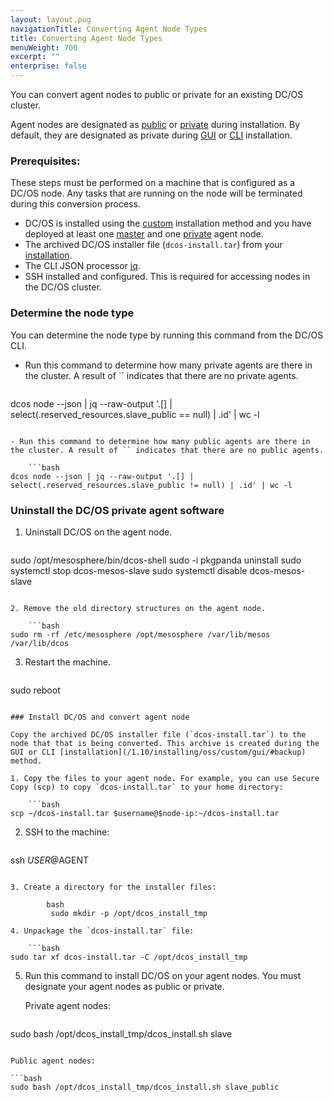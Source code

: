 ```yaml
---
layout: layout.pug
navigationTitle: Converting Agent Node Types
title: Converting Agent Node Types
menuWeight: 700
excerpt: ""
enterprise: false
---
```

<!-- This source repo for this topic is https://github.com/dcos/dcos-docs -->

You can convert agent nodes to public or private for an existing DC/OS cluster.

Agent nodes are designated as [public](/1.10/overview/concepts/#public-agent-node) or [private](/1.10/overview/concepts/#private-agent-node) during installation. By default, they are designated as private during [GUI](/1.10/installing/oss/custom/gui/) or [CLI](/1.10/installing/oss/custom/cli/) installation.

### Prerequisites:

These steps must be performed on a machine that is configured as a DC/OS node. Any tasks that are running on the node will be terminated during this conversion process.

- DC/OS is installed using the [custom](/1.10/installing/oss/custom/) installation method and you have deployed at least one [master](/1.10/overview/concepts/#master) and one [private](/1.10/overview/concepts/#private-agent-node) agent node.
- The archived DC/OS installer file (`dcos-install.tar`) from your [installation](/1.10/installing/oss/custom/gui/#backup). 
- The CLI JSON processor [jq](https://github.com/stedolan/jq/wiki/Installation).
- SSH installed and configured. This is required for accessing nodes in the DC/OS cluster.

### Determine the node type

You can determine the node type by running this command from the DC/OS CLI.

- Run this command to determine how many private agents are there in the cluster. A result of `` indicates that there are no private agents.
    
    ```bash
dcos node --json | jq --raw-output '.[] | select(.reserved_resources.slave_public == null) | .id' | wc -l
```

- Run this command to determine how many public agents are there in the cluster. A result of `` indicates that there are no public agents.
    
    ```bash
dcos node --json | jq --raw-output '.[] | select(.reserved_resources.slave_public != null) | .id' | wc -l
```

### Uninstall the DC/OS private agent software

1. Uninstall DC/OS on the agent node.
    
    ```bash
sudo /opt/mesosphere/bin/dcos-shell
sudo -i pkgpanda uninstall
sudo systemctl stop dcos-mesos-slave
sudo systemctl disable dcos-mesos-slave
```

2. Remove the old directory structures on the agent node.
    
    ```bash
sudo rm -rf /etc/mesosphere /opt/mesosphere /var/lib/mesos /var/lib/dcos
```

3. Restart the machine.
    
    ```bash
sudo reboot
```

### Install DC/OS and convert agent node

Copy the archived DC/OS installer file (`dcos-install.tar`) to the node that that is being converted. This archive is created during the GUI or CLI [installation](/1.10/installing/oss/custom/gui/#backup) method.

1. Copy the files to your agent node. For example, you can use Secure Copy (scp) to copy `dcos-install.tar` to your home directory:
    
    ```bash
scp ~/dcos-install.tar $username@$node-ip:~/dcos-install.tar
```

2. SSH to the machine:
    
    ```bash
ssh $USER@$AGENT
```

3. Create a directory for the installer files:
    
        bash
         sudo mkdir -p /opt/dcos_install_tmp

4. Unpackage the `dcos-install.tar` file:
    
    ```bash
sudo tar xf dcos-install.tar -C /opt/dcos_install_tmp
```

5. Run this command to install DC/OS on your agent nodes. You must designate your agent nodes as public or private.
    
    Private agent nodes:
    
    ```bash
sudo bash /opt/dcos_install_tmp/dcos_install.sh slave
```

Public agent nodes:

```bash
sudo bash /opt/dcos_install_tmp/dcos_install.sh slave_public
```